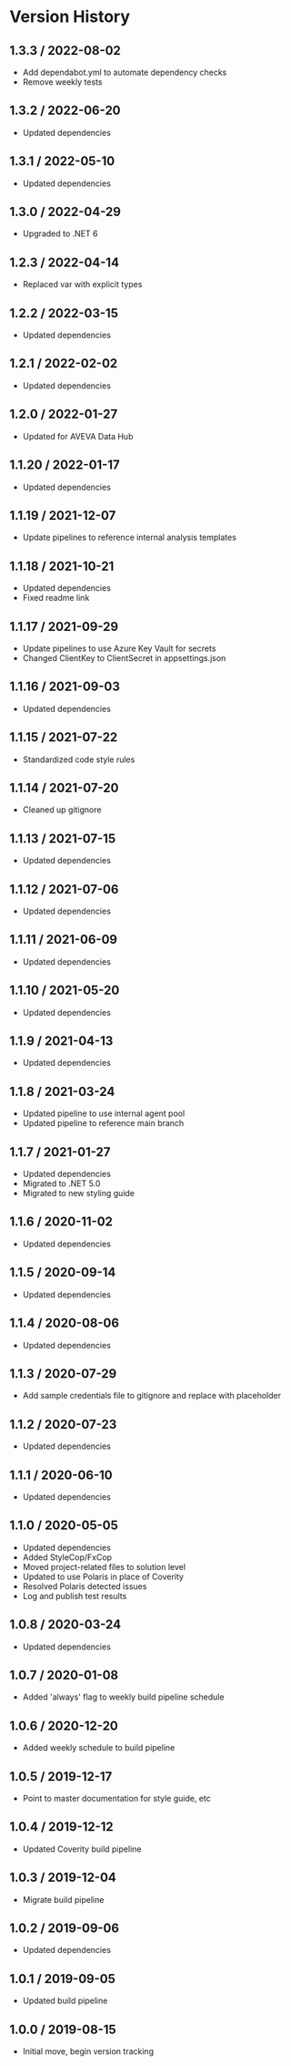 # Version History

## 1.3.3 / 2022-08-02

- Add dependabot.yml to automate dependency checks
- Remove weekly tests

## 1.3.2 / 2022-06-20

- Updated dependencies

## 1.3.1 / 2022-05-10

- Updated dependencies

## 1.3.0 / 2022-04-29

- Upgraded to .NET 6

## 1.2.3 / 2022-04-14

- Replaced var with explicit types

## 1.2.2 / 2022-03-15

- Updated dependencies

## 1.2.1 / 2022-02-02

- Updated dependencies

## 1.2.0 / 2022-01-27

- Updated for AVEVA Data Hub

## 1.1.20 / 2022-01-17

- Updated dependencies

## 1.1.19 / 2021-12-07

- Update pipelines to reference internal analysis templates

## 1.1.18 / 2021-10-21

- Updated dependencies
- Fixed readme link

## 1.1.17 / 2021-09-29

- Update pipelines to use Azure Key Vault for secrets
- Changed ClientKey to ClientSecret in appsettings.json

## 1.1.16 / 2021-09-03

- Updated dependencies

## 1.1.15 / 2021-07-22

- Standardized code style rules

## 1.1.14 / 2021-07-20

- Cleaned up gitignore

## 1.1.13 / 2021-07-15

- Updated dependencies

## 1.1.12 / 2021-07-06

- Updated dependencies

## 1.1.11 / 2021-06-09

- Updated dependencies

## 1.1.10 / 2021-05-20

- Updated dependencies

## 1.1.9 / 2021-04-13

- Updated dependencies

## 1.1.8 / 2021-03-24

- Updated pipeline to use internal agent pool
- Updated pipeline to reference main branch

## 1.1.7 / 2021-01-27

- Updated dependencies
- Migrated to .NET 5.0
- Migrated to new styling guide

## 1.1.6 / 2020-11-02

- Updated dependencies

## 1.1.5 / 2020-09-14

- Updated dependencies

## 1.1.4 / 2020-08-06

- Updated dependencies

## 1.1.3 / 2020-07-29

- Add sample credentials file to gitignore and replace with placeholder

## 1.1.2 / 2020-07-23

- Updated dependencies

## 1.1.1 / 2020-06-10

- Updated dependencies

## 1.1.0 / 2020-05-05

- Updated dependencies
- Added StyleCop/FxCop
- Moved project-related files to solution level
- Updated to use Polaris in place of Coverity
- Resolved Polaris detected issues
- Log and publish test results

## 1.0.8 / 2020-03-24

- Updated dependencies

## 1.0.7 / 2020-01-08

- Added 'always' flag to weekly build pipeline schedule

## 1.0.6 / 2020-12-20

- Added weekly schedule to build pipeline

## 1.0.5 / 2019-12-17

- Point to master documentation for style guide, etc

## 1.0.4 / 2019-12-12

- Updated Coverity build pipeline

## 1.0.3 / 2019-12-04

- Migrate build pipeline

## 1.0.2 / 2019-09-06

- Updated dependencies

## 1.0.1 / 2019-09-05

- Updated build pipeline

## 1.0.0 / 2019-08-15

- Initial move, begin version tracking

